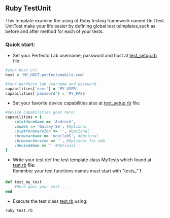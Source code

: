 ## Ruby TestUnit

This template examine the using of Ruby testing framework named UnitTest.<br/>
UnitTest make your life easier by defining global test telmplates,such as before and after method for each of your tests.<br/>

### Quick start: 
- Set your Perfecto Lab username, password and host at [test_setup.rb](test_setup.rb) file:
```ruby 
#your host url
host = 'MY_HOST.perfectomobile.com'

#Your perfecto lab username and password
capabilities['user'] = 'MY_USER'
capabilities['password'] = 'MY_PASS' 
```

- Set your favorite device capabilities also at [test_setup.rb](test_setup.rb) file:
```ruby 
#device capabilities goes here:
capabilities = {
    :platformName => 'Android',
    :model => 'Galaxy S6', #Optional 
    :platformVersion => '', #Optional 
    :browserName => 'mobileOS', #Optional 
    :browserVersion => '', #Optional for web
    :deviceName => '' #Optional
}
```

- Write your test def the test template class MyTests which found at [test.rb](test.rb) file:<br/>
Remmber your test functions names must start with "tests_" :exclamation: 
```ruby 
def test_my_test
    #Here goes your test ...
end
```

- Execute the test class [test.rb](test.rb) using:
```bash
ruby test.rb
```
